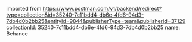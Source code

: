 imported from https://www.postman.com/v1/backend/redirect?type=collection&id=35240-7c11bdd4-db6e-4fd6-94d3-7db4d0b2bb25&entityId=9844&publisherType=team&publisherId=37129
collectionId: 35240-7c11bdd4-db6e-4fd6-94d3-7db4d0b2bb25
name: Behance